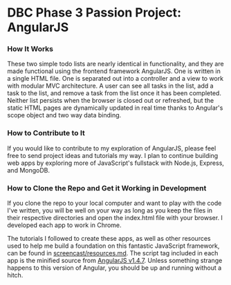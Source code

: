 # DBC Phase 3 Passion Project: AngularJS

### How It Works
These two simple todo lists are nearly identical in functionality, and they are made functional using the frontend framework AngularJS. One is written in a single HTML file. One is separated out into a controller and a view to work with modular MVC architecture. A user can see all tasks in the list, add a task to the list, and remove a task from the list once it has been completed. Neither list persists when the browser is closed out or refreshed, but the static HTML pages are dynamically updated in real time thanks to Angular's scope object and two way data binding.


### How to Contribute to It
If you would like to contribute to my exploration of AngularJS, please feel free to send project ideas and tutorials my way. I plan to continue building web apps by exploring more of JavaScript's fullstack with Node.js, Express, and MongoDB.


### How to Clone the Repo and Get it Working in Development
If you clone the repo to your local computer and want to play with the code I've written, you will be well on your way as long as you keep the files in their respective directories and open the index.html file with your browser. I developed each app to work in Chrome.

The tutorials I followed to create these apps, as well as other resources used to help me build a foundation on this fantastic JavaScript framework, can be found in [screencast/resources.md](https://github.com/davidbison/todos-in-angular/tree/master/screencast). The script tag included in each app is the minified source from [AngularJS v1.4.7](https://code.angularjs.org/1.4.7/angular.min.js). Unless something strange happens to this version of Angular, you should be up and running without a hitch.